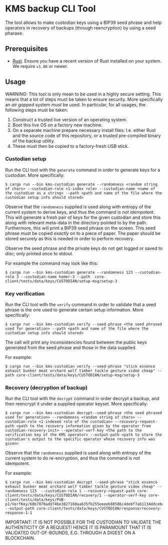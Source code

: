# KMS backup CLI Tool

The tool allows to make custodian keys using a BIP39 seed phrase and help operators in recovery of backups (through reencryption) by using a seed pharase.

## Prerequisites

- [Rust](https://www.rust-lang.org/tools/install). Ensure you have a recent version of Rust installed on your system. We require `v1.86` or newer.

## Usage

WARNING: This tool is only mean to be used in a highly secure setting. This means that a lot of steps must be taken to ensure security. More specifically an _air gapped_ system *must* be used.
In particular, for all usages, the following steps must be taken:
1. Construct a trusted live version of an operating system.
2. Boot this live OS on a factory new machine.
3. On a separate machine prepare necessary install files: I.e. either Rust and the source code of this repository, or a trusted pre-compiled binary of the backup utility. 
4. These must then be copied to a factory-fresh USB stick.

### Custodian setup

Run the CLI tool with the `generate` command in order to generate keys for a custodian. More specifically:
```{bash}
$ cargo run --bin kms-custodian generate --randomness <random string of chars> --custodian-role <1-index role> --custodian-name <name of the custodian as a string> --path <path and name of the file where the custodian setup info should stored>
```
Observe that the `randomness` supplied is used along with entropy of the current system to derive keys, and thus the command is *not* idempotent. 
This will generate a fresh pair of keys for the given custodian and store this along with relevant meta-data in the directory pointed to by the path.
Furthermore, this will print a BIP39 seed phrase on the screen. This seed phrase must be copied _exactly_ on to a piece of paper. The paper should be stored securely as this is needed in order to perform recovery.

Observe the seed phrase and the private keys do not get logged or saved to disc; only printed _once_ to stdout. 

For example the command may look like this:
```{bash}
$ cargo run --bin kms-custodian generate --randomness 123 --custodian-role 3 --custodian-name homer-3 --path  core-client/tests/data/keys/CUSTODIAN/setup-msg/setup-3
```

### Key verification 

Run the CLI tool with the `verify` command in order to validate that a seed phrase is the one used to generate certain setup information. More specifically:
```{bash}
$ cargo run --bin kms-custodian verify --seed-phrase <the seed phrased used for generation> --path <path and name of the file where the custodian setup info should stored>
```
The call will print any inconsistencies found between the public keys generated from the seed phrase and those in the data supplied.

For example:
```{bash}
$ cargo run --bin kms-custodian verify --seed-phrase "stick essence exhaust bunker meat orchard wolf timber tackle gesture video cheap" --path core-client/tests/data/keys/CUSTODIAN/setup-msg/setup-3
```

### Recovery (decryption of backup)

Run the CLI tool with the `decrypt` command in order decrypt a backup, and then reencrypt it under a supplied operator keyset. More specifically:
```{bash}
$ cargo run --bin kms-custodian decrypt--seed-phrase <the seed phrased used for generation> --randomness <random string of chars> --custodian-role <1-indexed role of the custodian> --recovery-request-path <path to the recovery information given by the operator from custodian-recovery-init> --operator-verf-key <the path to the verification key of the KMS operator> --output-path <path to store the custodian's output to the specific operator whose recovery info was given>
```
Observe that the `randomness` supplied is used along with entropy of the current system to do re-encryption, and thus the command is *not* idempotent. 

For example:
```{bash}
$ cargo run --bin kms-custodian decrypt --seed-phrase "stick essence exhaust bunker meat orchard wolf timber tackle gesture video cheap" --randomness 123  --custodian-role 1 --recovery-request-path core-client/tests/data/keys/CUSTODIAN/recovery/1 --operator-verf-key core-client/tests/data/keys/PUB-p1/VerfKey/60b7070add74be3827160aa635fb255eeeeb88586c4debf7ab1134ddceb4beee --output-path core-client/tests/data/keys/CUSTODIAN/response/recovery-response-1-1
```

IMPORTANT: IT IS NOT POSSIBLE FOR THE CUSTODIAN TO VALIDATE THE AUTHENTICITY OF A REQUEST! HENCE IT IS PARAMOUNT THAT IT IS VALIDATED OUT-OF-BOUNDS, E.G. THROUGH A DIGEST ON A BLOCKCHAIN.